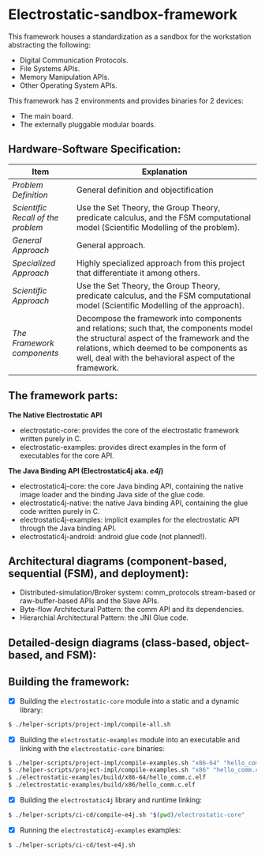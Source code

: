 # Electrostatic-sandbox-framework

This framework houses a standardization as a sandbox for the workstation abstracting the following: 
- Digital Communication Protocols.
- File Systems APIs.
- Memory Manipulation APIs.
- Other Operating System APIs.

This framework has 2 environments and provides binaries for 2 devices:
- The main board.
- The externally pluggable modular boards.

## Hardware-Software Specification:

| **Item** | **Explanation** |
|--------|---------------|
| _Problem Definition_ | General definition and objectification |
| _Scientific Recall of the problem_ | Use the Set Theory, the Group Theory, predicate calculus, and the FSM computational model (Scientific Modelling of the problem). |
| _General Approach_ | General approach. |
| _Specialized Approach_ | Highly specialized approach from this project that differentiate it among others. |
| _Scientific Approach_ | Use the Set Theory, the Group Theory, predicate calculus, and the FSM computational model (Scientific Modelling of the approach). |
| _The Framework components_ | Decompose the framework into components and relations; such that, the components model the structural aspect of the framework and the relations, which deemed to be components as well, deal with the behavioral aspect of the framework. |

## The framework parts:
**The Native Electrostatic API**
- electrostatic-core: provides the core of the electrostatic framework written purely in C.
- electrostatic-examples: provides direct examples in the form of executables for the core API.

**The Java Binding API (Electrostatic4j aka. _e4j_)**
- electrostatic4j-core: the core Java binding API, containing the native image loader and the binding Java side of the glue code.
- electrostatic4j-native: the native Java binding API, containing the glue code written purely in C.
- electrostatic4j-examples: implicit examples for the electrostatic API through the Java binding API.
- electrostatic4j-android: android glue code (not planned!).

## Architectural diagrams (component-based, sequential (FSM), and deployment):
- Distributed-simulation/Broker system: comm_protocols stream-based or raw-buffer-based APIs and the Slave APIs.
- Byte-flow Architectural Pattern: the comm API and its dependencies.
- Hierarchial Architectural Pattern: the JNI Glue code.

## Detailed-design diagrams (class-based, object-based, and FSM):

## Building the framework: 
- [x] Building the `electrostatic-core` module into a static and a dynamic library:
```bash
$ ./helper-scripts/project-impl/compile-all.sh
```
- [x] Building the `electrostatic-examples` module into an executable and linking with the `electrostatic-core` binaries:
```bash
$ ./helper-scripts/project-impl/compile-examples.sh "x86-64" "hello_comm.c"
$ ./helper-scripts/project-impl/compile-examples.sh "x86" "hello_comm.c"
$ ./electrostatic-examples/build/x86-64/hello_comm.c.elf
$ ./electrostatic-examples/build/x86/hello_comm.c.elf
```
- [x] Building the `electrostatic4j` library and runtime linking:
```bash
$ ./helper-scripts/ci-cd/compile-e4j.sh "$(pwd)/electrostatic-core"
```
- [x] Running the `electrostatic4j-examples` examples:
```bash
$ ./helper-scripts/ci-cd/test-e4j.sh
```


